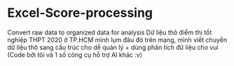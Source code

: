 # Excel-Score-processing
Convert raw data to organized data for analysis
Dữ liệu thô điểm thi tốt nghiệp THPT 2020 ở TP.HCM mình lụm đâu đó trên mạng, mình viết chuyển dữ liệu thô sang cấu trúc cho dễ quản lý + dùng phân tích đữ liệu cho vui 
(Code bởi tôi và 1 số công cụ hỗ trợ AI khác :v)
